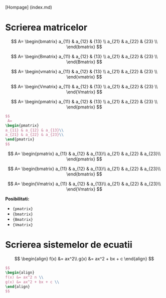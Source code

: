 <script id="MathJax-script" async src="https://cdn.jsdelivr.net/npm/mathjax@3/es5/tex-mml-chtml.js"></script>

[Hompage] (index.md)




# Scrierea matricelor

$$
A=
\begin{bmatrix}
a_{11} & a_{12} & {13} \\
a_{21} & a_{22} & {23} \\
\end{bmatrix}
$$

$$
A=
\begin{Bmatrix}
a_{11} & a_{12} & {13} \\
a_{21} & a_{22} & {23} \\
\end{Bmatrix}
$$

$$
A=
\begin{vmatrix}
a_{11} & a_{12} & {13} \\
a_{21} & a_{22} & {23} \\
\end{vmatrix}
$$

$$
A=
\begin{Vmatrix}
a_{11} & a_{12} & {13} \\
a_{21} & a_{22} & {23} \\
\end{Vmatrix}
$$

$$
A=
\begin{pmatrix}
a_{11} & a_{12} & {13} \\
a_{21} & a_{22} & {23} \\
\end{pmatrix}
$$



```LaTex
$$
 A=
\begin{pmatrix}
a_{11} & a_{12} & a_{13}\\
a_{21} & a_{22} & a_{23}\\
\end{pmatrix}
$$
```


$$
 A=
\begin{pmatrix}
a_{11} & a_{12} & a_{13}\\
a_{21} & a_{22} & a_{23}\\
\end{pmatrix}
$$

$$
 A=
\begin{bmatrix}
a_{11} & a_{12} & a_{13}\\
a_{21} & a_{22} & a_{23}\\
\end{bmatrix}
$$

$$
 A=
\begin{Vmatrix}
a_{11} & a_{12} & a_{13}\\
a_{21} & a_{22} & a_{23}\\
\end{Vmatrix}
$$

**Posibilitati:**

- `{pmatrix}`
- `{bmatrix}`
- `{Bmatrix}`
- `{Vmatrix}`

# Scrierea sistemelor de ecuatii

$$
\begin{align}
f(x) &= ax^2\\
g(x) &= ax^2 + bx + c
\end{align}
$$

```LaTex
$$
\begin{align}
f(x) &= ax^2 n \\
g(x) &= ax^2 + bx + c \\
\end{align}
$$
```








